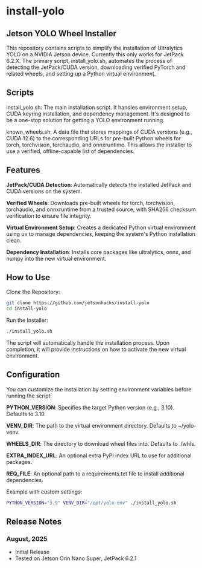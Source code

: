 # install-yolo
## Jetson YOLO Wheel Installer
This repository contains scripts to simplify the installation of Ultralytics YOLO on a NVIDIA Jetson device. Currently this only works for JetPack 6.2.X. The primary script, install_yolo.sh, automates the process of detecting the JetPack/CUDA version, downloading verified PyTorch and related wheels, and setting up a Python virtual environment.

## Scripts
install_yolo.sh: The main installation script. It handles environment setup, CUDA keyring installation, and dependency management. It's designed to be a one-stop solution for getting a YOLO environment running.

known_wheels.sh: A data file that stores mappings of CUDA versions (e.g., CUDA 12.6) to the corresponding URLs for pre-built Python wheels for torch, torchvision, torchaudio, and onnxruntime. This allows the installer to use a verified, offline-capable list of dependencies.

## Features
**JetPack/CUDA Detection**: Automatically detects the installed JetPack and CUDA versions on the system.

**Verified Wheels**: Downloads pre-built wheels for torch, torchvision, torchaudio, and onnxruntime from a trusted source, with SHA256 checksum verification to ensure file integrity.

**Virtual Environment Setup**: Creates a dedicated Python virtual environment using uv to manage dependencies, keeping the system's Python installation clean.

**Dependency Installation**: Installs core packages like ultralytics, onnx, and numpy into the new virtual environment.

## How to Use
Clone the Repository:

``` Bash
git clone https://github.com/jetsonhacks/install-yolo
cd install-yolo
```

Run the Installer:

``` Bash
./install_yolo.sh
```

The script will automatically handle the installation process. Upon completion, it will provide instructions on how to activate the new virtual environment.

## Configuration
You can customize the installation by setting environment variables before running the script:

**PYTHON_VERSION**: Specifies the target Python version (e.g., 3.10). Defaults to 3.10.

**VENV_DIR**: The path to the virtual environment directory. Defaults to ~/yolo-venv.

**WHEELS_DIR**: The directory to download wheel files into. Defaults to ./whls.

**EXTRA_INDEX_URL**: An optional extra PyPI index URL to use for additional packages.

**REQ_FILE**: An optional path to a requirements.txt file to install additional dependencies.

Example with custom settings:

``` Bash
PYTHON_VERSION="3.9" VENV_DIR="/opt/yolo-env" ./install_yolo.sh
```

## Release Notes
### August, 2025
* Initial Release
* Tested on Jetson Orin Nano Super, JetPack 6.2.1

